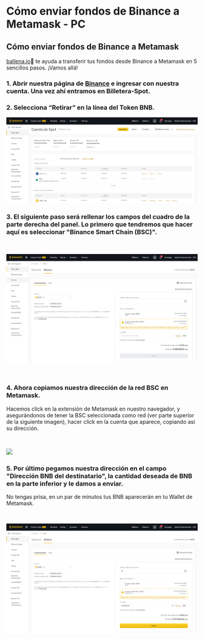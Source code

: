 # Cómo enviar fondos de Binance a Metamask - PC

## Cómo enviar fondos de Binance a Metamask

[ballena.io](https://ballena.io/)🐋 te ayuda a transferir tus fondos desde Binance a Metamask en 5 sencillos pasos. ¡Vamos allá!



### 1. Abrir nuestra página de [Binance](https://www.binance.com/es) e ingresar con nuestra cuenta. Una vez ahí entramos en Billetera-Spot.

### 

### ​2. Selecciona “Retirar” en la línea del Token BNB.



![](../../../.gitbook/assets/binance_enviarbnb1.png)

### 

### 3. El siguiente paso será rellenar los campos del cuadro de la parte derecha del panel. Lo primero que tendremos que hacer aquí es seleccionar "Binance Smart Chain \(BSC\)".

​​

![](../../../.gitbook/assets/binance_enviarbnb2.png)

​

### 4. Ahora copiamos nuestra dirección de la red BSC en Metamask.

Hacemos click en la extensión de Metamask en nuestro navegador, y asegurándonos de tener la BSC seleccionada como red \(ver parte superior de la siguiente imagen\), hacer click en la cuenta que aparece, copiando así su dirección.

​

![](https://user-images.githubusercontent.com/79335891/108759110-390c3e00-754c-11eb-9020-b45ebd04914e.png)

### 

### 5. Por último pegamos nuestra dirección en el campo "Dirección BNB del destinatario", la cantidad deseada de BNB en la parte inferior y le damos a enviar. 

No tengas prisa, en un par de minutos tus BNB aparecerán en tu Wallet de Metamask.

​​

![](../../../.gitbook/assets/binance_enviarbnb3.png)





